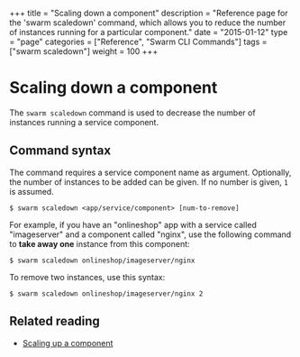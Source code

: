 +++
title = "Scaling down a component"
description = "Reference page for the 'swarm scaledown' command, which allows you to reduce the number of instances running for a particular component."
date = "2015-01-12"
type = "page"
categories = ["Reference", "Swarm CLI Commands"]
tags = ["swarm scaledown"]
weight = 100
+++

# Scaling down a component

The `swarm scaledown` command is used to decrease the number of instances running a service component.

## Command syntax

The command requires a service component name as argument. Optionally, the number of instances to be added can be given. If no number is given, `1` is assumed.

    $ swarm scaledown <app/service/component> [num-to-remove]

For example, if you have an "onlineshop" app with a service called "imageserver" and a component called "nginx", use the following command to __take away one__ instance from this component:

    $ swarm scaledown onlineshop/imageserver/nginx

To remove two instances, use this syntax:

    $ swarm scaledown onlineshop/imageserver/nginx 2

## Related reading

 * [Scaling up a component](../scaleup/)
